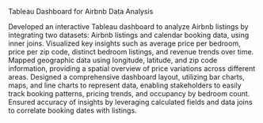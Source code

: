 Tableau Dashboard for Airbnb Data Analysis

Developed an interactive Tableau dashboard to analyze Airbnb listings by integrating two datasets: Airbnb listings and calendar booking data, using inner joins.
Visualized key insights such as average price per bedroom, price per zip code, distinct bedroom listings, and revenue trends over time.
Mapped geographic data using longitude, latitude, and zip code information, providing a spatial overview of price variations across different areas.
Designed a comprehensive dashboard layout, utilizing bar charts, maps, and line charts to represent data, enabling stakeholders to easily track booking patterns, pricing trends, and occupancy by bedroom count.
Ensured accuracy of insights by leveraging calculated fields and data joins to correlate booking dates with listings.

